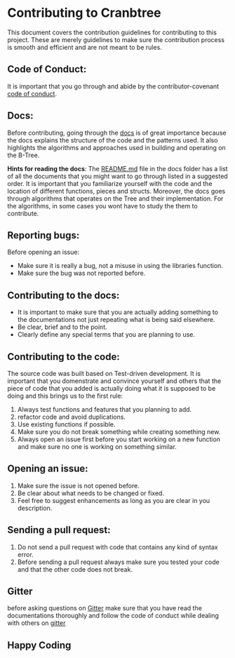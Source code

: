 # Contributing to Cranbtree

This document covers the contribution guidelines for contributing to this project. These are merely guidelines to make sure the contribution process is smooth and efficient and are not meant to be rules.


## Code of Conduct: 

It is important that you go through and abide by the contributor-covenant [code of conduct](code-of-conduct.md).

## Docs: 

Before contributing, going through the [docs](docs) is of great importance because the docs explains the structure of the code and the patterns used. It also highlights the algorithms and approaches used in building and operating on the B-Tree. 

**Hints for reading the docs**: The [README.md](docs/README.md) file in the docs folder has a list of all the documents that you might want to go through listed in a suggested order. It is important that you familiarize yourself with the code and the location of different functions, pieces and structs. Moreover, the docs goes through algorithms that operates on the Tree and their implementation. For the algorithms, in some cases you wont have to study the them to contribute.


## Reporting bugs:

Before opening an issue: 

- Make sure it is really a bug, not a misuse in using the libraries function.
- Make sure the bug was not reported before.


## Contributing to the docs: 

- It is important to make sure that you are actually adding something to the documentations not just repeating what is being said elsewhere.
- Be clear, brief and to the point.
- Clearly define any special terms that you are planning to use.


## Contributing to the code: 

The source code was built based on Test-driven development. It is important that you domenstrate and convince yourself and others that the piece of code that you added is actually doing what it is supposed to be doing and this brings us to the first rule: 

1. Always test functions and features that you planning to add. 
2. refactor code and avoid duplications.
3. Use existing functions if possible. 
4. Make sure you do not break something while creating something new.
5. Always open an issue first before you start working on a new function and make sure no one is working on something similar.

## Opening an issue: 

1. Make sure the issue is not opened before.
2. Be clear about what needs to be changed or fixed.
3. Feel free to suggest enhancements as long as you are clear in you description.


## Sending a pull request: 
1. Do not send a pull request with code that contains any kind of syntax error.
2. Before sending a pull request always make sure you tested your code and that the other code does not break.

## Gitter

before asking questions on [Gitter](https://gitter.im/Cranberry-Tree/Lobby#) make sure that you have read the documentations thoroughly and follow the code of conduct while dealing with others on [gitter](https://gitter.im/Cranberry-Tree/Lobby#)


## Happy Coding



